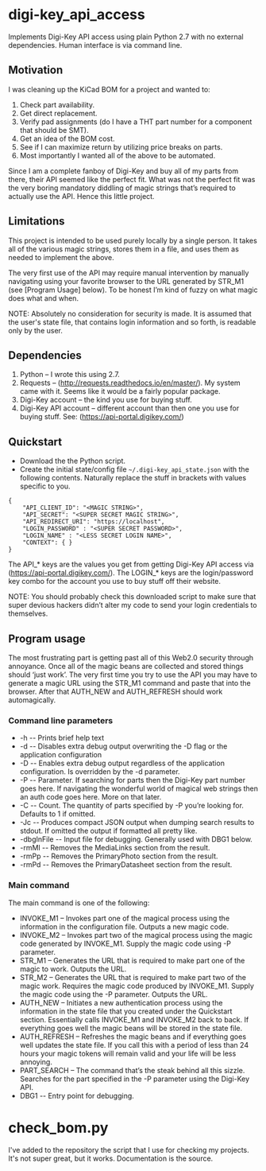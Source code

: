 # digi-key_api_access
Implements Digi-Key API access using plain Python 2.7 with no external dependencies.  Human interface is via command line.

## Motivation
I was cleaning up the KiCad BOM for a project and wanted to:
1. Check part availability.
1. Get direct replacement.
1. Verify pad assignments (do I have a THT part number for a component that should be SMT).
1. Get an idea of the BOM cost.
1. See if I can maximize return by utilizing price breaks on parts.
1. Most importantly I wanted all of the above to be automated.

Since I am a complete fanboy of Digi-Key and buy all of my parts from there, their API seemed like the perfect fit.  What was not the perfect fit was the very boring mandatory diddling of magic strings that’s required to actually use the API.  Hence this little project.

## Limitations
This project is intended to be used purely locally by a single person.  It takes all of the various magic strings, stores them in a file, and uses them as needed to implement the above.

The very first use of the API may require manual intervention by manually navigating using your favorite browser to the URL generated by STR_M1 (see [Program Usage] below).  To be honest I’m kind of fuzzy on what magic does what and when.

NOTE: Absolutely no consideration for security is made.  It is assumed that the user's state file, that contains login information and so forth, is readable only by the user.

## Dependencies
1. Python – I wrote this using 2.7. 
1. Requests – (http://requests.readthedocs.io/en/master/).  My system came with it.  Seems like it would be a fairly popular package.
1. Digi-Key account – the kind you use for buying stuff.
1. Digi-Key API account – different account than then one you use for buying stuff.  See: (https://api-portal.digikey.com/)

## Quickstart
+ Download the the Python script.
+ Create the initial state/config file `~/.digi-key_api_state.json` with the following contents.  Naturally replace the stuff in brackets with values specific to you.

```
{
 	"API_CLIENT_ID": "<MAGIC STRING>",
 	"API_SECRET": "<SUPER SECRET MAGIC STRING>",
 	"API_REDIRECT_URI": "https://localhost",
 	"LOGIN_PASSWORD" : "<SUPER SECRET PASSWORD>",
 	"LOGIN_NAME" : "<LESS SECRET LOGIN NAME>",
 	"CONTEXT": { }
}
```

The API_* keys are the values you get from getting Digi-Key API access via  (https://api-portal.digikey.com/).  The LOGIN_* keys are the login/password key combo for the account you use to buy stuff off their website.

NOTE: You should probably check this downloaded script to make sure that super devious hackers didn’t alter my code to send your login credentials to themselves.

## Program usage
The most frustrating part is getting past all of this Web2.0 security through annoyance.  Once all of the magic beans are collected and stored things should ‘just work’.  The very first time you try to use the API you may have to generate a magic URL using the STR_M1 command and paste that into the browser.  After that AUTH_NEW and AUTH_REFRESH should work automagically.

### Command line parameters
+ -h -- Prints  brief help text
+ -d -- Disables extra debug output overwriting the -D flag or the application configuration
+ -D -- Enables extra debug output regardless of the application configuration.  Is overridden by the -d parameter.
+ -P -- Parameter.  If searching for parts then the Digi-Key part number goes here.  If navigating the wonderful world of magical web strings then an auth code goes here.  More on that later.
+ -C -- Count.  The quantity of parts specified by -P you’re looking for.  Defaults to 1 if omitted.
+ -Jc -- Produces compact JSON output when dumping search results to stdout.  If omitted the output if formatted all pretty like.
+ -dbgInFile -- Input file for debugging.  Generally used with DBG1 below.
+ -rmMl -- Removes the MediaLinks section from the result.
+ -rmPp -- Removes the PrimaryPhoto section from the result.
+ -rmPd -- Removes the PrimaryDatasheet section from the result.

### Main command
The main command is one of the following:
+ INVOKE_M1 – Invokes part one of the magical process using the information in the configuration file.  Outputs a new magic code.
+ INVOKE_M2 – Invokes part two of the magical process using the magic code generated by INVOKE_M1.  Supply the magic code using -P parameter.
+ STR_M1 – Generates the URL that is required to make part one of the magic to work.  Outputs the URL.
+ STR_M2 – Generates the URL that is required to make part two of the magic work.  Requires the magic code produced by INVOKE_M1.  Supply the magic code using the -P parameter.  Outputs the URL.
+ AUTH_NEW – Initiates a new authentication process using the information in the state file that you created under the Quickstart section.  Essentially calls INVOKE_M1 and INVOKE_M2 back to back.  If everything goes well the magic beans will be stored in the state file.
+ AUTH_REFRESH – Refreshes the magic beans and if everything goes well updates the state file.  If you call this with a period of less than 24 hours your magic tokens will remain valid and your life will be less annoying.
+ PART_SEARCH – The command that’s the steak behind all this sizzle.  Searches for the part specified in the -P parameter using the Digi-Key API.
+ DBG1 -- Entry point for debugging.

# check_bom.py
I've added to the repository the script that I use for checking my projects.  It's not super great, but it works. Documentation is the source.
